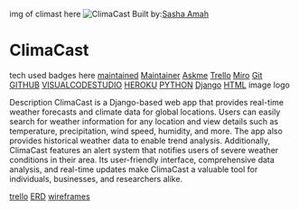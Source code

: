 
img of climast here 
![ClimaCast]()
 Built by:[Sasha Amah](https://www.linkedin.com/in/sashaamah) 

# ClimaCast
tech used badges here 
[maintained](https://img.shields.io/badge/Maintained%3F-yes-green.svg) [Maintainer]() [Askme](https://img.shields.io/badge/Ask%20me-anything-1abc9c.svg)
[Trello](https://img.shields.io/badge/Trello-0052CC?style=for-the-badge&logo=trello&logoColor=white)
[Miro](https://img.shields.io/badge/Miro-050038?style=for-the-badge&logo=Miro&logoColor=white)
[Git](https://img.shields.io/badge/GIT-E44C30?style=for-the-badge&logo=git&logoColor=white)
[GITHUB](https://img.shields.io/badge/GitHub-100000?style=for-the-badge&logo=github&logoColor=white)
[VISUALCODESTUDIO]()
[HEROKU](https://img.shields.io/badge/Heroku-430098?style=for-the-badge&logo=heroku&logoColor=white)
[PYTHON](http://ForTheBadge.com/images/badges/made-with-python.svg)
[Django]()
[HTML](https://img.shields.io/badge/HTML-239120?style=for-the-badge&logo=html5&logoColor=white)
image logo

Description
ClimaCast is a Django-based web app that provides real-time weather forecasts and climate data for global locations. Users can easily search for weather information for any location and view details such as temperature, precipitation, wind speed, humidity, and more. The app also provides historical weather data to enable trend analysis. Additionally, ClimaCast features an alert system that notifies users of severe weather conditions in their area. Its user-friendly interface, comprehensive data analysis, and real-time updates make ClimaCast a valuable tool for individuals, businesses, and researchers alike.



[trello](https://trello.com/b/yNp7Ak8P/kanban-template) [ERD](https://miro.com/welcomeonboard/cGZaVWh6cjZ3VE5aM1FRY245NVRMZzlHWXF4YlNGM2VnbThJU0RQVVpsaGU5YzFZMlZBdk9UY3h2QkJEV2F2U3wzNDU4NzY0NTUzNjMyODM5MDIwfDI=?share_link_id=231814706823) [wireframes](https://miro.com/welcomeonboard/a1UzVzdTTXhGMkpyY1EyVUpydHJobXZCU0xVSEtGTXdwWk9hMFdMRUF2WU5PQlhIeTAxZ296akVramZrN2FrTXwzNDU4NzY0NTUzNjMyODM5MDIwfDI=?share_link_id=939025752006)
  
